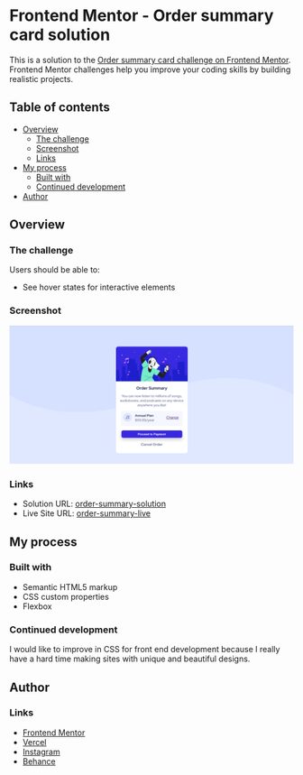 # Frontend Mentor - Order summary card solution

This is a solution to the [Order summary card challenge on Frontend Mentor](https://www.frontendmentor.io/challenges/order-summary-component-QlPmajDUj). Frontend Mentor challenges help you improve your coding skills by building realistic projects.

## Table of contents

- [Overview](#overview)
  - [The challenge](#the-challenge)
  - [Screenshot](#screenshot)
  - [Links](#links)
- [My process](#my-process)
  - [Built with](#built-with)
  - [Continued development](#continued-development)
- [Author](#author)



## Overview

### The challenge

Users should be able to:

- See hover states for interactive elements

### Screenshot

![](screenshot.jpg)


### Links

- Solution URL: [order-summary-solution](https://www.frontendmentor.io/solutions/order-summary-card-using-html-and-css-IxQs7MBr9)
- Live Site URL: [order-summary-live](https://order-summary-challenge-three.vercel.app)

## My process

### Built with

- Semantic HTML5 markup
- CSS custom properties
- Flexbox


### Continued development

I would like to improve in CSS for front end development because I really have a hard time making sites with unique and beautiful designs.


## Author

### Links
- [Frontend Mentor](https://www.frontendmentor.io/profile/illiaguiho)
- [Vercel](vercel.com/notelivi)
- [Instagram](https://www.instagram.com/notelivi)
- [Behance](https://www.behance.net/eliviguiho)
